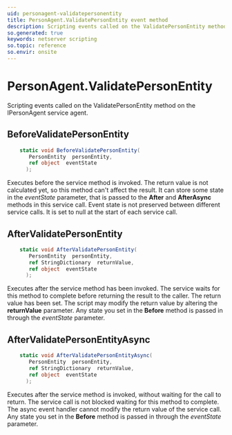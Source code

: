 ```yaml
---
uid: personagent-validatepersonentity
title: PersonAgent.ValidatePersonEntity event method
description: Scripting events called on the ValidatePersonEntity method on the PersonAgent service agent.
so.generated: true
keywords: netserver scripting
so.topic: reference
so.envir: onsite
---
```

# PersonAgent.ValidatePersonEntity

Scripting events called on the <see cref='M:IPersonAgent.ValidatePersonEntity'>ValidatePersonEntity</see> method on the <see cref='IPersonAgent'>IPersonAgent</see>  service agent.

## BeforeValidatePersonEntity
```cs
    static void BeforeValidatePersonEntity(
       PersonEntity  personEntity,
       ref object  eventState
      );
```
Executes before the service method is invoked.
The return value is not calculated yet, so this method can't affect the result.
It can store some state in the *eventState* parameter, that is passed to the **After** and **AfterAsync** methods in this service call.
Event state is not preserved between different service calls. It is set to null at the start of each service call.
## AfterValidatePersonEntity
```cs
    static void AfterValidatePersonEntity(
       PersonEntity  personEntity,
       ref StringDictionary  returnValue,
       ref object  eventState
      );
```
Executes after the service method has been invoked. The service waits for this method to complete before returning the result to the caller.
The return value has been set. The script may modify the return value by altering the **returnValue** parameter.
Any state you set in the **Before** method is passed in through the *eventState* parameter.
## AfterValidatePersonEntityAsync
```cs
    static void AfterValidatePersonEntityAsync(
       PersonEntity  personEntity,
       ref StringDictionary  returnValue,
       ref object  eventState
      );
```
Executes after the service method is invoked, without waiting for the call to return.
The service call is not blocked waiting for this method to complete.
The async event handler cannot modify the return value of the service call.
Any state you set in the **Before** method is passed in through the *eventState* parameter.

